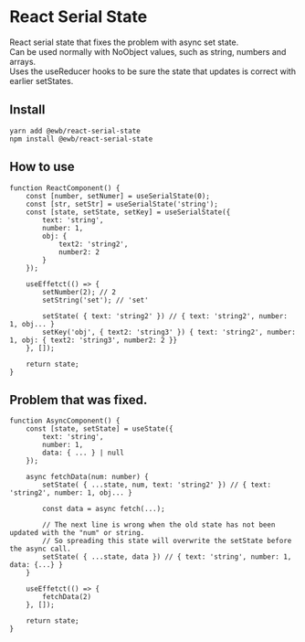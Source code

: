 # React Serial State

React serial state that fixes the problem with async set state.  
Can be used normally with NoObject values, such as string, numbers and arrays.  
Uses the useReducer hooks to be sure the state that updates is correct with earlier setStates.

## Install

```
yarn add @ewb/react-serial-state
npm install @ewb/react-serial-state
```

## How to use

```
function ReactComponent() {
    const [number, setNumer] = useSerialState(0);
    const [str, setStr] = useSerialState('string');
    const [state, setState, setKey] = useSerialState({
        text: 'string',
        number: 1,
        obj: {
            text2: 'string2',
            number2: 2
        }
    });

    useEffetct(() => {
        setNumber(2); // 2
        setString('set'); // 'set'

        setState( { text: 'string2' }) // { text: 'string2', number: 1, obj... }
        setKey('obj', { text2: 'string3' }) { text: 'string2', number: 1, obj: { text2: 'string3', number2: 2 }}
    }, []);

    return state;
}
```

## Problem that was fixed.

```
function AsyncComponent() {
    const [state, setState] = useState({
        text: 'string',
        number: 1,
        data: { ... } | null
    });

    async fetchData(num: number) {
        setState( { ...state, num, text: 'string2' }) // { text: 'string2', number: 1, obj... }

        const data = async fetch(...);

        // The next line is wrong when the old state has not been updated with the "num" or string.
        // So spreading this state will overwrite the setState before the async call.
        setState( { ...state, data }) // { text: 'string', number: 1, data: {...} }
    }

    useEffetct(() => {
        fetchData(2)
    }, []);

    return state;
}
```
